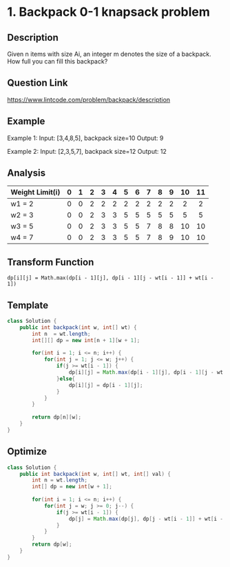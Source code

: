 # 1. Backpack 0-1 knapsack problem

## Description
Given n items with size Ai, an integer m denotes the size of a backpack. How full you can fill this backpack?

## Question Link
https://www.lintcode.com/problem/backpack/description

## Example

Example 1:
	Input:  [3,4,8,5], backpack size=10
	Output:  9

Example 2:
	Input:  [2,3,5,7], backpack size=12
	Output:  12

## Analysis

| Weight Limit(i)  | 0  |  1  |  2  |  3  |  4  |  5  |  6  |  7  |  8  |  9  | 10  | 11  |
| -----------------|---:|:---:|:---:|:---:|:---:|:---:|:---:|:---:|:---:|:---:|:---:|:---:|
| w1 = 2           | 0  |  0  |  2  |  2  |  2  |  2  |  2  |  2  |  2  |  2  |  2  |  2  |
| w2 = 3           | 0  |  0  |  2  |  3  |  3  |  5  |  5  |  5  |  5  |  5  |  5  |  5  |
| w3 = 5           | 0  |  0  |  2  |  3  |  3  |  5  |  5  |  7  |  8  |  8  |  10 |  10 |
| w4 = 7           | 0  |  0  |  2  |  3  |  3  |  5  |  5  |  7  |  8  |  9  |  10 |  10 |



## Transform Function

```
dp[i][j] = Math.max(dp[i - 1][j], dp[i - 1][j - wt[i - 1]] + wt[i - 1])
```

## Template

```Java
class Solution {
    public int backpack(int w, int[] wt) {
        int n  = wt.length;
        int[][] dp = new int[n + 1][w + 1];
        
        for(int i = 1; i <= n; i++) {
            for(int j = 1; j <= w; j++) {
                if(j >= wt[i - 1]) {
                    dp[i][j] = Math.max(dp[i - 1][j], dp[i - 1][j - wt[i - 1]] + wt[i - 1]);
                }else{
                    dp[i][j] = dp[i - 1][j];
                }
            }
        }
        
        return dp[n][w];
    }
}

```

## Optimize 
```java
class Solution {
    public int backpack(int w, int[] wt, int[] val) {
        int n = wt.length;
        int[] dp = new int[w + 1];
        
        for(int i = 1; i <= n; i++) {
            for(int j = w; j >= 0; j--) {
                if(j >= wt[i - 1]) {
                    dp[j] = Math.max(dp[j], dp[j - wt[i - 1]] + wt[i - 1]);
                }
            }
        }
        return dp[w];
    }
}
```